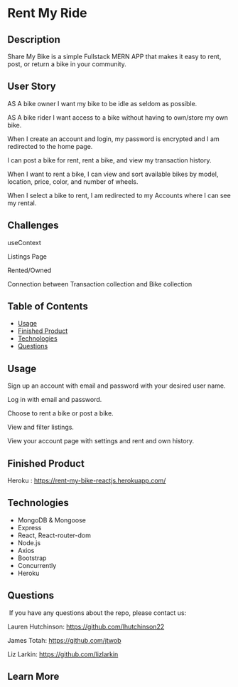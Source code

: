 # Rent My Ride

## Description

Share My Bike is a simple Fullstack MERN APP that makes it easy to rent, post, or return a bike in your community.

## User Story

AS A bike owner I want my bike to be idle as seldom as possible.

AS A bike rider I want access to a bike without having to own/store my own bike.

When I create an account and login, my password is encrypted and I am redirected to the home page.

I can post a bike for rent, rent a bike, and view my transaction history.

When I want to rent a bike, I can view and sort available bikes by model, location, price, color, and
number of wheels.

When I select a bike to rent, I am redirected to my Accounts where I can see my rental.

## Challenges

useContext

Listings Page

Rented/Owned

Connection between Transaction collection and Bike collection

## Table of Contents

- [Usage](#usage)
- [Finished Product](#finished-product)
- [Technologies](#technologies)
- [Questions](#questions)

## Usage

Sign up an account with email and password with your desired user name.

Log in with email and password.

Choose to rent a bike or post a bike.

View and filter listings.

View your account page with settings and rent and own history.

## Finished Product

Heroku : https://rent-my-bike-reactjs.herokuapp.com/

## Technologies

- MongoDB & Mongoose
- Express
- React, React-router-dom
- Node.js
- Axios
- Bootstrap
- Concurrently
- Heroku

## Questions

​
If you have any questions about the repo, please contact us:

Lauren Hutchinson: https://github.com/lhutchinson22

James Totah: https://github.com/jtwob

Liz Larkin: https://github.com/lizlarkin

## Learn More
